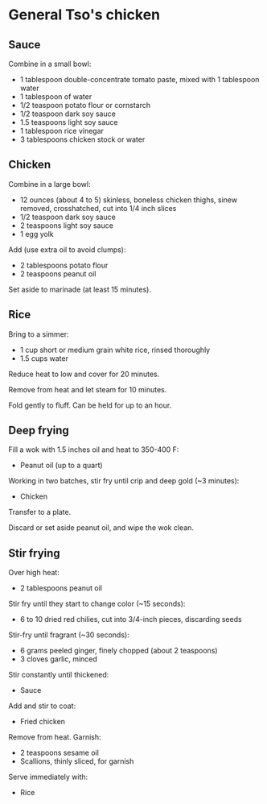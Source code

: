 General Tso's chicken
=====================

Sauce
-----

Combine in a small bowl:

- 1 tablespoon double-concentrate tomato paste, mixed with 1 tablespoon water
- 1 tablespoon of water
- 1/2 teaspoon potato flour or cornstarch
- 1/2 teaspoon dark soy sauce
- 1.5 teaspoons light soy sauce
- 1 tablespoon rice vinegar
- 3 tablespoons chicken stock or water

Chicken
-------

Combine in a large bowl:

- 12 ounces (about 4 to 5) skinless, boneless chicken thighs, sinew removed, crosshatched, cut into 1/4 inch slices
- 1/2 teaspoon dark soy sauce
- 2 teaspoons light soy sauce
- 1 egg yolk

Add (use extra oil to avoid clumps):

- 2 tablespoons potato flour
- 2 teaspoons peanut oil

Set aside to marinade (at least 15 minutes).

Rice
----

Bring to a simmer:

- 1 cup short or medium grain white rice, rinsed thoroughly
- 1.5 cups water

Reduce heat to low and cover for 20 minutes.

Remove from heat and let steam for 10 minutes.

Fold gently to fluff. Can be held for up to an hour.

Deep frying
-----------

Fill a wok with 1.5 inches oil and heat to 350-400 F:

- Peanut oil (up to a quart)

Working in two batches, stir fry until crip and deep gold (~3 minutes):

- Chicken

Transfer to a plate.

Discard or set aside peanut oil, and wipe the wok clean.

Stir frying
-----------

Over high heat:

- 2 tablespoons peanut oil

Stir fry until they start to change color (~15 seconds):

- 6 to 10 dried red chilies, cut into 3/4-inch pieces, discarding seeds

Stir-fry until fragrant (~30 seconds):

- 6 grams peeled ginger, finely chopped (about 2 teaspoons)
- 3 cloves garlic, minced

Stir constantly until thickened:

- Sauce

Add and stir to coat:

- Fried chicken

Remove from heat. Garnish:

- 2 teaspoons sesame oil
- Scallions, thinly sliced, for garnish

Serve immediately with:

- Rice
